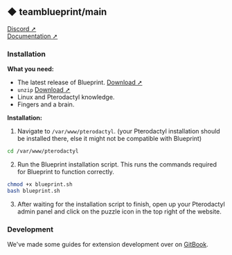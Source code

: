 ## ◆ teamblueprint/main
[Discord ➚](https://discord.gg/CUwHwv6xRe)\
[Documentation ➚](https://ptero.shop/docs)

### Installation
**What you need:**
* The latest release of Blueprint. [Download ➚](https://github.com/teamblueprint/main/releases/latest)
* `unzip` [Download ➚](https://pkgs.org/download/unzip)
* Linux and Pterodactyl knowledge.
* Fingers and a brain.

**Installation:**
1. Navigate to `/var/www/pterodactyl`. (your Pterodactyl installation should be installed there, else it might not be compatible with Blueprint)
```sh
cd /var/www/pterodactyl
```
2. Run the Blueprint installation script. This runs the commands required for Blueprint to function correctly.
```sh
chmod +x blueprint.sh
bash blueprint.sh
```
3. After waiting for the installation script to finish, open up your Pterodactyl admin panel and click on the puzzle icon in the top right of the website.

### Development
We've made some guides for extension development over on [GitBook](https://documentation.ptero.shop/guides/creating-your-first-extension.).
